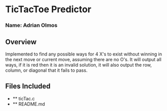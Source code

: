 # TicTacToe Predictor

### Name: Adrian Olmos

## Overview 

Implemented to find any possible ways for 4 X's to exist without winning in the next move or current move, assuming there are no O's. It will output all ways, if it is red then it is an invalid solution, it will also output the row, column, or diagonal that it fails to pass.

## Files Included
- ** ticTac.c
- ** README.md
